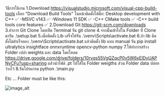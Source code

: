 วิธีการใช้งาน
1.Download https://visualstudio.microsoft.com/visual-cpp-build-tools
  เลือก "Download Build Tools"
  ในหน้าติดตั้งให้ติ๊ก:
    Desktop development with C++ ✅
      -MSVC v143 ✅
      -Windows 11 SDK ✅
      -C++ CMake tools ✅
      -C++ build tools core features ✅
2.Download Git https://git-scm.com/downloads
3.ทำการ Git Clone โดยเปิด Terminal
  รัน git clone 
4.จากนั้นเข้าไปใน Folder ที่ Clone มารัน .\setup.bat
5.เมิ้อติดตั้ง Lib เสร็จให้รัน .\venv\Scripts\activate.bat
6.ถ้า lib ติดตั้งไม่สำเร็จลอง .\venv\Scripts\activate.bat แล้วติดตั้ง lib แบบ manual
  รัน pip install ultralytics insightface onnxruntime opencv-python numpy
7.ให้ทำการสร้าง Folder เปล่า weights และ data 
  โดยโหลด https://drive.google.com/drive/folders/10rvqs55VgQZqcP0v5W6xElDyUAPNyCFu?usp=sharing แล้วนำไฟล์ .pt ไปใ่ส่ใน Folder weigths
  ส่วน Folder data ปล่อยว่างไว้
8.รันโปรแกรม python .\main.py

Etc ...
Folder must be like this:

![image_alt]()
